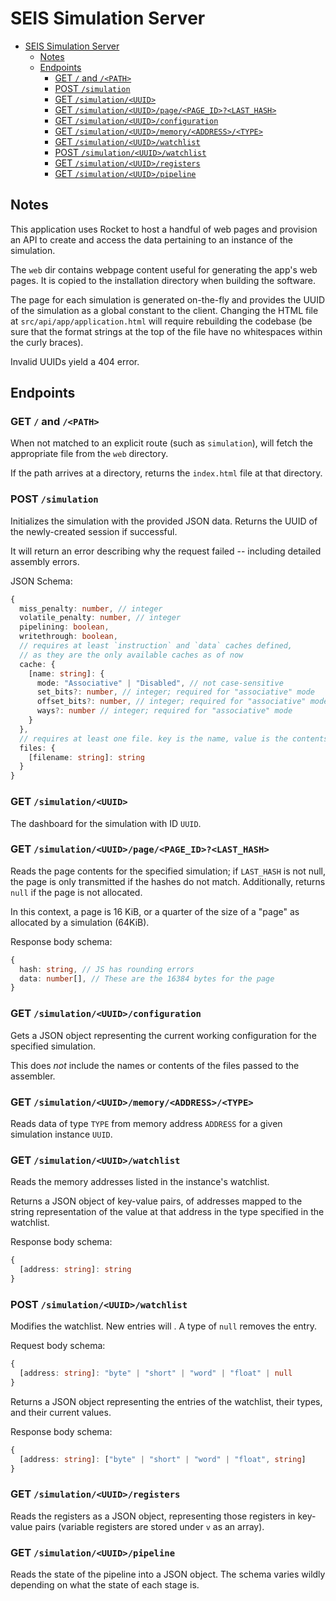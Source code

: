 # SEIS Simulation Server

- [SEIS Simulation Server](#seis-simulation-server)
  - [Notes](#notes)
  - [Endpoints](#endpoints)
    - [GET `/` and `/<PATH>`](#get--and-path)
    - [POST `/simulation`](#post-simulation)
    - [GET `/simulation/<UUID>`](#get-simulationuuid)
    - [GET `/simulation/<UUID>/page/<PAGE_ID>?<LAST_HASH>`](#get-simulationuuidpagepage_idlast_hash)
    - [GET `/simulation/<UUID>/configuration`](#get-simulationuuidconfiguration)
    - [GET `/simulation/<UUID>/memory/<ADDRESS>/<TYPE>`](#get-simulationuuidmemoryaddresstype)
    - [GET `/simulation/<UUID>/watchlist`](#get-simulationuuidwatchlist)
    - [POST `/simulation/<UUID>/watchlist`](#post-simulationuuidwatchlist)
    - [GET `/simulation/<UUID>/registers`](#get-simulationuuidregisters)
    - [GET `/simulation/<UUID>/pipeline`](#get-simulationuuidpipeline)

## Notes

This application uses Rocket to host a handful of web pages and provision an API to create and access the data pertaining to an instance of the simulation.

The `web` dir contains webpage content useful for generating the app's web pages. It is copied to the installation directory when building the software.

The page for each simulation is generated on-the-fly and provides the UUID of the simulation as a global constant to the client. Changing the HTML file at `src/api/app/application.html` will require rebuilding the codebase (be sure that the format strings at the top of the file have no whitespaces within the curly braces).

Invalid UUIDs yield a 404 error.

## Endpoints

### GET `/` and `/<PATH>`

When not matched to an explicit route (such as `simulation`), will fetch the appropriate file from the `web` directory.

If the path arrives at a directory, returns the `index.html` file at that directory.

### POST `/simulation`

Initializes the simulation with the provided JSON data. Returns the UUID of the newly-created session if successful.

It will return an error describing why the request failed -- including detailed assembly errors.

JSON Schema:

```ts
{
  miss_penalty: number, // integer
  volatile_penalty: number, // integer
  pipelining: boolean,
  writethrough: boolean,
  // requires at least `instruction` and `data` caches defined,
  // as they are the only available caches as of now
  cache: {
    [name: string]: {
      mode: "Associative" | "Disabled", // not case-sensitive
      set_bits?: number, // integer; required for "associative" mode
      offset_bits?: number, // integer; required for "associative" mode
      ways?: number // integer; required for "associative" mode
    }
  },
  // requires at least one file. key is the name, value is the contents
  files: {
    [filename: string]: string
  }
}
```

### GET `/simulation/<UUID>`

The dashboard for the simulation with ID `UUID`.

### GET `/simulation/<UUID>/page/<PAGE_ID>?<LAST_HASH>`

Reads the page contents for the specified simulation; if `LAST_HASH` is not null, the page is only transmitted if the hashes do not match. Additionally, returns `null` if the page is not allocated.

In this context, a page is 16 KiB, or a quarter of the size of a "page" as allocated by a simulation (64KiB).

Response body schema:

```ts
{
  hash: string, // JS has rounding errors
  data: number[], // These are the 16384 bytes for the page
}
```

### GET `/simulation/<UUID>/configuration`

Gets a JSON object representing the current working configuration for the specified simulation.

This does *not* include the names or contents of the files passed to the assembler.

### GET `/simulation/<UUID>/memory/<ADDRESS>/<TYPE>`

Reads data of type `TYPE` from memory address `ADDRESS` for a given simulation instance `UUID`.

### GET `/simulation/<UUID>/watchlist`

Reads the memory addresses listed in the instance's watchlist.

Returns a JSON object of key-value pairs, of addresses mapped to the string representation of the value at that address in the type specified in the watchlist.

Response body schema:

```ts
{
  [address: string]: string
}
```

### POST `/simulation/<UUID>/watchlist`

Modifies the watchlist. New entries will . A type of `null` removes the entry.

Request body schema:

```ts
{
  [address: string]: "byte" | "short" | "word" | "float" | null
}
```

Returns a JSON object representing the entries of the watchlist, their types, and their current values.

Response body schema:

```ts
{
  [address: string]: ["byte" | "short" | "word" | "float", string]
}
```

### GET `/simulation/<UUID>/registers`

Reads the registers as a JSON object, representing those registers in key-value pairs (variable registers are stored under `v` as an array).

### GET `/simulation/<UUID>/pipeline`

Reads the state of the pipeline into a JSON object. The schema varies wildly depending on what the state of each stage is.
